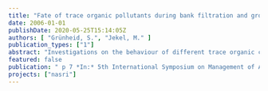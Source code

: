 ```yaml
---
title: "Fate of trace organic pollutants during bank filtration and groundwater recharge"
date: 2006-01-01
publishDate: 2020-05-25T15:14:05Z
authors: [ "Grünheid, S.", "Jekel, M." ]
publication_types: ["1"]
abstract: "Investigations on the behaviour of different trace organic compounds at a bank filtration site at Lake Wannsee in the city of Berlin, Germany are reported. More than two years of monitoring for the bulk parameter differentiated adsorbable organic halogens (AOX) revealed a more efficient degradation of adsorbable organic iodine (AOI) and adsorbable organic bromine (AOBr) under anoxic/anaerobic conditions. 64% of AOI were removed under reducing condition, whereas under oxic conditions only ~35% were dehalogenated. One year of monitoring of the single organic pollutants Iopromide (X-ray contrast agent), Sulfamethoxazole (bacteriostatica) and naphthalenesulfonic acid (industrial chemical) showed that the redox conditions have a strong influence on the degradation behaviour of some of the monitored compounds. Iopromide was efficiently removed under oxic conditions, but no evidence for a dehalogenation under oxic conditions was found. Sulfamethoxazole showed a better removal under anoxic/anaerobic conditions (97% in 0.5 month retention time). Oxic infiltration only led to a removal of 62%, even with longer retention times of 2.8 months. The very stable 1.5-naphthalenesulfonic acid was not removed under either redox conditions."
featured: false
publication: " p 7 *In:* 5th International Symposium on Management of Aquifer Recharge / IHP-VI, Series on Groundwater. Berlin. 11. – 16.6.2005"
projects: ["nasri"]
---
```


